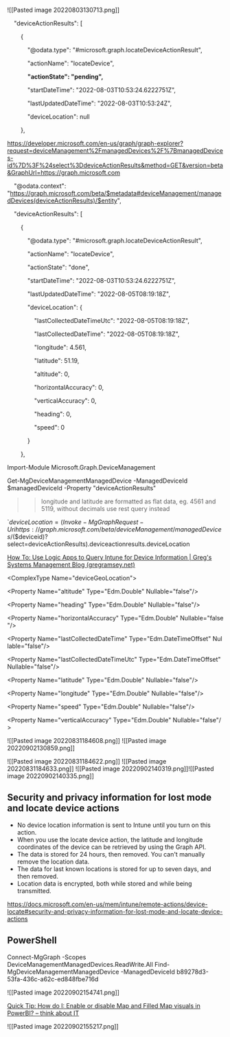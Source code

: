 ![[Pasted image 20220803130713.png]]

    "deviceActionResults": [

        {

            "@odata.type": "#microsoft.graph.locateDeviceActionResult",

            "actionName": "locateDevice",

            **"actionState": "pending",**

            "startDateTime": "2022-08-03T10:53:24.6222751Z",

            "lastUpdatedDateTime": "2022-08-03T10:53:24Z",

            "deviceLocation": null

        },

https://developer.microsoft.com/en-us/graph/graph-explorer?request=deviceManagement%2FmanagedDevices%2F%7BmanagedDevices-id%7D%3F%24select%3DdeviceActionResults&method=GET&version=beta&GraphUrl=https://graph.microsoft.com

    "@odata.context": "https://graph.microsoft.com/beta/$metadata#deviceManagement/managedDevices(deviceActionResults)/$entity",

    "deviceActionResults": [

        {

            "@odata.type": "#microsoft.graph.locateDeviceActionResult",

            "actionName": "locateDevice",

            "actionState": "done",

            "startDateTime": "2022-08-03T10:53:24.6222751Z",

            "lastUpdatedDateTime": "2022-08-05T08:19:18Z",

            "deviceLocation": {

                "lastCollectedDateTimeUtc": "2022-08-05T08:19:18Z",

                "lastCollectedDateTime": "2022-08-05T08:19:18Z",

                "longitude": 4.561,

                "latitude": 51.19,

                "altitude": 0,

                "horizontalAccuracy": 0,

                "verticalAccuracy": 0,

                "heading": 0,

                "speed": 0

            }

        },

Import-Module Microsoft.Graph.DeviceManagement

Get-MgDeviceManagementManagedDevice -ManagedDeviceId $managedDeviceId -Property "deviceActionResults" 

>> longitude and latitude are formatted as flat data, eg. 4561 and 5119, without decimals
>> use rest query instead

`$deviceLocation = (Invoke-MgGraphRequest -Uri https://graph.microsoft.com/beta/deviceManagement/managedDevices/$($deviceid)?select=deviceActionResults).deviceactionresults.deviceLocation

[How To: Use Logic Apps to Query Intune for Device Information | Greg's Systems Management Blog (gregramsey.net)](https://gregramsey.net/2020/04/07/how-to-use-logic-apps-to-query-intune-for-device-information/)

<ComplexType Name="deviceGeoLocation">

<Property Name="altitude" Type="Edm.Double" Nullable="false"/>

<Property Name="heading" Type="Edm.Double" Nullable="false"/>

<Property Name="horizontalAccuracy" Type="Edm.Double" Nullable="false"/>

<Property Name="lastCollectedDateTime" Type="Edm.DateTimeOffset" Nullable="false"/>

<Property Name="lastCollectedDateTimeUtc" Type="Edm.DateTimeOffset" Nullable="false"/>

<Property Name="latitude" Type="Edm.Double" Nullable="false"/>

<Property Name="longitude" Type="Edm.Double" Nullable="false"/>

<Property Name="speed" Type="Edm.Double" Nullable="false"/>

<Property Name="verticalAccuracy" Type="Edm.Double" Nullable="false"/>

</ComplexType>

![[Pasted image 20220831184608.png]]
![[Pasted image 20220902130859.png]]

![[Pasted image 20220831184622.png]]
![[Pasted image 20220831184633.png]]
![[Pasted image 20220902140319.png]]![[Pasted image 20220902140335.png]]
## Security and privacy information for lost mode and locate device actions

-   No device location information is sent to Intune until you turn on this action.
-   When you use the locate device action, the latitude and longitude coordinates of the device can be retrieved by using the Graph API.
-   The data is stored for 24 hours, then removed. You can't manually remove the location data.
-   The data for last known locations is stored for up to seven days, and then removed.
-   Location data is encrypted, both while stored and while being transmitted.

https://docs.microsoft.com/en-us/mem/intune/remote-actions/device-locate#security-and-privacy-information-for-lost-mode-and-locate-device-actions

## PowerShell
Connect-MgGraph -Scopes DeviceManagementManagedDevices.ReadWrite.All
Find-MgDeviceManagementManagedDevice -ManagedDeviceId b89278d3-53fa-436c-a62c-ed848fbe716d

![[Pasted image 20220902154741.png]]

[Quick Tip: How do I: Enable or disable Map and Filled Map visuals in PowerBI? – think about IT](https://thinkaboutit.be/2022/03/quick-tip-how-do-i-enable-or-disable-map-and-filled-map-visuals-in-powerbi/)

![[Pasted image 20220902155217.png]]